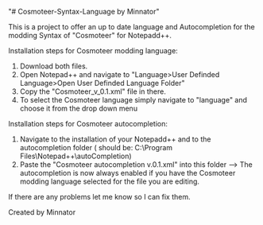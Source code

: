 "# Cosmoteer-Syntax-Language by Minnator" 


This is a project to offer an up to date language and Autocompletion for the modding Syntax of "Cosmoteer" for Notepadd++.

Installation steps for Cosmoteer modding language:
1. Download both files.
2. Open Notepad++ and navigate to "Language>User Definded Language>Open User Definded Language Folder"
3. Copy the "Cosmoteer_v_0.1.xml" file in there.
4. To select the Cosmoteer language simply navigate to "language" and choose it from the drop down menu

Installation steps for Cosmoteer autocompletion:
1. Navigate to the installation of your Notepadd++ and to the autocompletion folder ( should be: C:\Program Files\Notepad++\autoCompletion)
2. Paste the "Cosmoteer autocompletion v.0.1.xml" into this folder
--> The autocompletion is now always enabled if you have the Cosmoteer modding language selected for the file you are editing.

If there are any problems let me know so I can fix them.

Created by Minnator
